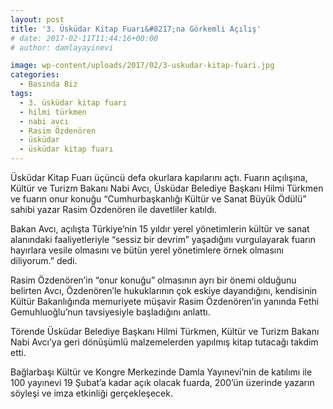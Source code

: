 ```yaml
---
layout: post
title: '3. Üsküdar Kitap Fuarı&#8217;na Görkemli Açılış'
# date: 2017-02-11T11:44:16+00:00
# author: damlayayinevi

image: wp-content/uploads/2017/02/3-uskudar-kitap-fuari.jpg
categories:
  - Basında Biz
tags:
  - 3. üsküdar kitap fuarı
  - hilmi türkmen
  - nabi avcı
  - Rasim Özdenören
  - üsküdar
  - üsküdar kitap fuarı
---
```

Üsküdar Kitap Fuarı üçüncü defa okurlara kapılarını açtı. Fuarın açılışına, Kültür ve Turizm Bakanı Nabi Avcı, Üsküdar Belediye Başkanı Hilmi Türkmen ve fuarın onur konuğu &#8220;Cumhurbaşkanlığı Kültür ve Sanat Büyük Ödülü&#8221; sahibi yazar Rasim Özdenören ile davetliler katıldı.

Bakan Avcı, açılışta Türkiye&#8217;nin 15 yıldır yerel yönetimlerin kültür ve sanat alanındaki faaliyetleriyle &#8220;sessiz bir devrim&#8221; yaşadığını vurgulayarak fuarın hayırlara vesile olmasını ve bütün yerel yönetimlere örnek olmasını diliyorum.&#8221; dedi.

Rasim Özdenören&#8217;in &#8220;onur konuğu&#8221; olmasının ayrı bir önemi olduğunu belirten Avcı, Özdenören&#8217;le hukuklarının çok eskiye dayandığını, kendisinin Kültür Bakanlığında memuriyete müşavir Rasim Özdenören&#8217;in yanında Fethi Gemuhluoğlu&#8217;nun tavsiyesiyle başladığını anlattı.

Törende Üsküdar Belediye Başkanı Hilmi Türkmen, Kültür ve Turizm Bakanı Nabi Avcı&#8217;ya geri dönüşümlü malzemelerden yapılmış kitap tutacağı takdim etti.

Bağlarbaşı Kültür ve Kongre Merkezinde Damla Yayınevi&#8217;nin de katılımı ile 100 yayınevi 19 Şubat&#8217;a kadar açık olacak fuarda, 200&#8217;ün üzerinde yazarın söyleşi ve imza etkinliği gerçekleşecek.